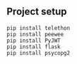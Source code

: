 ## Project setup
```
pip install telethon
pip install peewee
pip install PyJWT
pip install flask
pip install psycopg2
```
